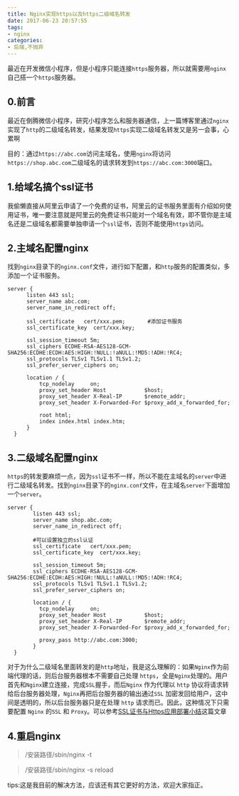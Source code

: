 ```yaml
---
title: Nginx实现https以及https二级域名转发
date: 2017-06-23 20:57:55
tags:
- nginx
categories:
- 后端,不抛弃
---
```


最近在开发微信小程序，但是小程序只能连接`https`服务器，所以就需要用`nginx`自己搭一个`https`服务器。

<!--more-->

## 0.前言

最近在倒腾微信小程序，研究小程序怎么和服务器通信，上一篇博客里通过`nginx`实现了`http`的二级域名转发，结果发现`https`实现二级域名转发又是另一会事，心累啊

目的：通过`https://abc.com`访问主域名，使用`nginx`将访问`https://shop.abc.com`二级域名的请求转发到`https://abc.com:3000`端口。

## 1.给域名搞个ssl证书

我偷懒直接从阿里云申请了一个免费的证书，阿里云的证书服务里面有介绍如何使用证书，唯一要注意就是阿里云的免费证书只能对一个域名有效，即不管你是主域名还是二级域名都需要单独申请一个`ssl`证书，否则不能使用`https`访问。

## 2.主域名配置nginx

找到`nginx`目录下的`nginx.conf`文件，进行如下配置，和`http`服务的配置类似，多添加一个证书服务。

```
server {  
      listen 443 ssl;  
      server_name abc.com;  
      server_name_in_redirect off;  
  
      ssl_certificate   cert/xxx.pem;       #添加证书服务  
      ssl_certificate_key  cert/xxx.key;  
        
      ssl_session_timeout 5m;  
      ssl_ciphers ECDHE-RSA-AES128-GCM-SHA256:ECDHE:ECDH:AES:HIGH:!NULL:!aNULL:!MD5:!ADH:!RC4;  
      ssl_protocols TLSv1 TLSv1.1 TLSv1.2;  
      ssl_prefer_server_ciphers on;  
        
      location / {  
          tcp_nodelay     on;  
          proxy_set_header Host            $host;  
          proxy_set_header X-Real-IP       $remote_addr;  
          proxy_set_header X-Forwarded-For $proxy_add_x_forwarded_for;  
              
          root html;  
          index index.html index.htm;  
      }  
  }  
```
## 3.二级域名配置nginx

`https`的转发要麻烦一点，因为`ssl`证书不一样，所以不能在主域名的`server`中进行二级域名转发。找到`nginx`目录下的`nginx.conf`文件，在主域名`server`下面增加一个`server`。

```
server {  
        listen 443 ssl;  
        server_name shop.abc.com;  
        server_name_in_redirect off;  
          
        #可以设置独立的ssl认证  
        ssl_certificate   cert/xxx.pem;  
        ssl_certificate_key  cert/xxx.key;  
          
        ssl_session_timeout 5m;  
        ssl_ciphers ECDHE-RSA-AES128-GCM-SHA256:ECDHE:ECDH:AES:HIGH:!NULL:!aNULL:!MD5:!ADH:!RC4;  
        ssl_protocols TLSv1 TLSv1.1 TLSv1.2;  
        ssl_prefer_server_ciphers on;  
          
        location / {  
          tcp_nodelay     on;  
          proxy_set_header Host            $host;  
          proxy_set_header X-Real-IP       $remote_addr;  
          proxy_set_header X-Forwarded-For $proxy_add_x_forwarded_for;  
              
          proxy_pass http://abc.com:3000;  
        }  
  }  
```
对于为什么二级域名里面转发的是`http`地址，我是这么理解的：如果`Nginx`作为前端代理的话，则后台服务器根本不需要自己处理 `https`，全是`Nginx`处理的。用户首先和`Nginx`建立连接，完成`SSL`握手，而后`Nginx` 作为代理以 `http` 协议将请求转给后台服务器处理，`Nginx`再把后台服务器的输出通过`SSL` 加密发回给用户，这中间是透明的，所以后台服务器只是在处理 `http` 请求而已。因此，这种情况下只需要配置 `Nginx` 的`SSL` 和 `Proxy`。可以参考[SSL证书与Https应用部署小结](http://blog.csdn.net/andy1219111/article/details/22716315)这篇文章

## 4.重启nginx

> /安装路径/sbin/nginx -t 

> /安装路径/sbin/nginx -s reload

tips:这是我目前的解决方法，应该还有其它更好的方法，欢迎大家指正。
